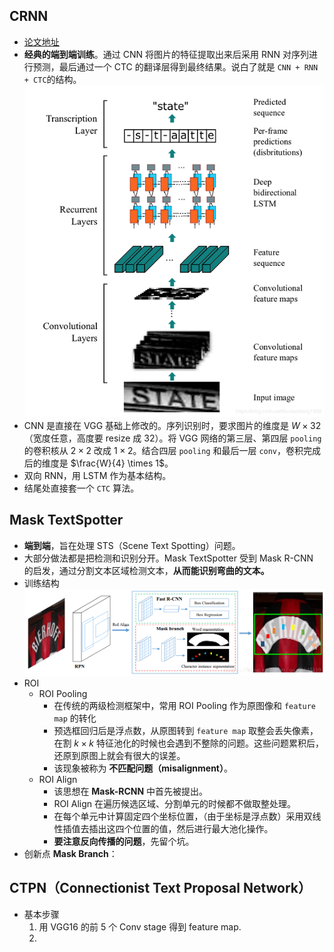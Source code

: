 ## CRNN

+ [论文地址](https://arxiv.org/abs/1507.05717)
+  **经典的端到端训练**。通过 CNN 将图片的特征提取出来后采用 RNN 对序列进行预测，最后通过一个 CTC 的翻译层得到最终结果。说白了就是 `CNN + RNN + CTC`的结构。
	![](CRNN.png)
+ CNN 是直接在 VGG 基础上修改的。序列识别时，要求图片的维度是 $W \times 32$（宽度任意，高度要 resize 成 32）。将 VGG 网络的第三层、第四层 `pooling` 的卷积核从 $2 \times 2$ 改成 $1 \times 2$。结合四层 `pooling` 和最后一层 `conv`，卷积完成后的维度是 $\frac{W}{4} \times 1$。
+ 双向 RNN，用 LSTM 作为基本结构。
+ 结尾处直接套一个 `CTC` 算法。

## Mask TextSpotter

+ **端到端**，旨在处理 STS（Scene Text Spotting）问题。
+ 大部分做法都是把检测和识别分开。Mask TextSpotter 受到 Mask R-CNN 的启发，通过分割文本区域检测文本，**从而能识别弯曲的文本。**
+ 训练结构
	![](Mask_TextSpotter.png)
+ ROI
	- ROI Pooling
		+ 在传统的两级检测框架中，常用 ROI Pooling 作为原图像和 `feature map` 的转化
		+ 预选框回归后是浮点数，从原图转到 `feature map` 取整会丢失像素，在割 $k \times k$ 特征池化的时候也会遇到不整除的问题。这些问题累积后，还原到原图上就会有很大的误差。
		+ 该现象被称为 **不匹配问题（misalignment）**。
	- ROI Align
		+ 该思想在 **Mask-RCNN** 中首先被提出。
		+ ROI Align 在遍历候选区域、分割单元的时候都不做取整处理。
		+ 在每个单元中计算固定四个坐标位置，（由于坐标是浮点数）采用双线性插值去插出这四个位置的值，然后进行最大池化操作。
		+ **要注意反向传播的问题**，先留个坑。
+ 创新点 **Mask Branch**：


## CTPN（Connectionist Text Proposal Network）

+ 基本步骤
	1. 用 VGG16 的前 $5$ 个 Conv stage 得到 feature map.
	2. 